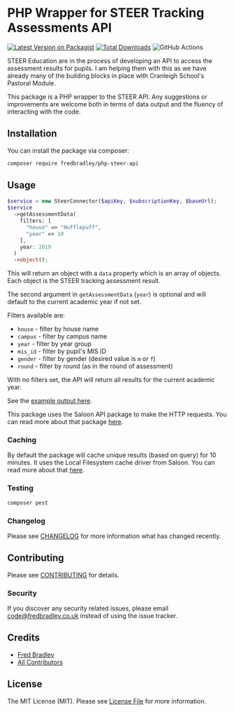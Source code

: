 # PHP Wrapper for STEER Tracking Assessments API

[![Latest Version on Packagist](https://img.shields.io/packagist/v/fredbradley/php-steer-api.svg?style=flat-square)](https://packagist.org/packages/fredbradley/php-steer-api)
[![Total Downloads](https://img.shields.io/packagist/dt/fredbradley/php-steer-api.svg?style=flat-square)](https://packagist.org/packages/fredbradley/php-steer-api)
![GitHub Actions](https://github.com/fredbradley/php-steer-api/actions/workflows/main.yml/badge.svg)

STEER Education are in the process of developing an API to access the assessment results for pupils. I am helping them with this as we have already many of the building blocks in place with Cranleigh School's Pastoral Module. 

This package is a PHP wrapper to the STEER API. Any suggestions or improvements are welcome both in terms of data output and the fluency of interacting with the code.

## Installation

You can install the package via composer:

```bash
composer require fredbradley/php-steer-api
```

## Usage

```php
$service = new SteerConnector($apiKey, $subscriptionKey, $baseUrl);
$service
  ->getAssessmentData(
    filters: [
      "house" => "Hufflepuff",
      "year" => 10
    ],
    year: 2019
  )
  ->object();
```

This will return an object with a `data` property which is an array of objects. Each object is the STEER tracking
assessment result.

The second argument in `getAssessmentData` (`year`) is optional and will default to the current academic year if not set. 

Filters available are: 
* `house` - filter by house name
* `campus` - filter by campus name
* `year` - filter by year group
* `mis_id` - filter by pupil's MIS ID
* `gender` - filter by gender (desired value is `m` or `f`)
* `round` - filter by round (as in the round of assessment)

With no filters set, the API will return all results for the current academic year.

See the [example output here](EXAMPLE.md).

This package uses the Saloon API package to make the HTTP requests. You can read more about that package [here](https://docs.saloon.dev/).

### Caching
By default the package will cache unique results (based on query) for 10 minutes. It uses the Local Filesystem cache driver from Saloon. You can read more about that [here](https://docs.saloon.dev/digging-deeper/caching-responses). 

### Testing

```bash
composer pest
```

### Changelog

Please see [CHANGELOG](CHANGELOG.md) for more information what has changed recently.

## Contributing

Please see [CONTRIBUTING](CONTRIBUTING.md) for details.

### Security

If you discover any security related issues, please email code@fredbradley.co.uk instead of using the issue tracker.

## Credits

- [Fred Bradley](https://github.com/fredbradley)
- [All Contributors](../../contributors)

## License

The MIT License (MIT). Please see [License File](LICENSE.md) for more information.
